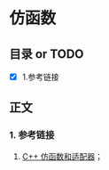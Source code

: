# 仿函数
## 目录 or TODO
- [x] 1.参考链接
## 正文

### 1. 参考链接

1. [C++ 仿函数和适配器](https://www.cnblogs.com/faithfu/p/8932375.html)；

